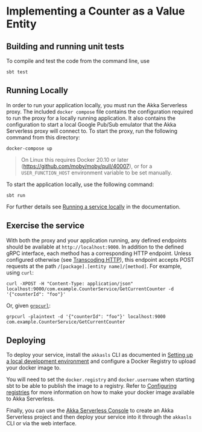 # Implementing a Counter as a Value Entity


## Building and running unit tests

To compile and test the code from the command line, use

```shell
sbt test
```



## Running Locally

In order to run your application locally, you must run the Akka Serverless proxy. The included `docker compose` file contains the configuration required to run the proxy for a locally running application.
It also contains the configuration to start a local Google Pub/Sub emulator that the Akka Serverless proxy will connect to.
To start the proxy, run the following command from this directory:

```
docker-compose up
```

> On Linux this requires Docker 20.10 or later (https://github.com/moby/moby/pull/40007),
> or for a `USER_FUNCTION_HOST` environment variable to be set manually.

To start the application locally, use the following command:

```
sbt run
```

For further details see [Running a service locally](https://developer.lightbend.com/docs/akka-serverless/developing/running-service-locally.html) in the documentation.

## Exercise the service

With both the proxy and your application running, any defined endpoints should be available at `http://localhost:9000`. In addition to the defined gRPC interface, each method has a corresponding HTTP endpoint. Unless configured otherwise (see [Transcoding HTTP](https://docs.lbcs.dev/js-services/proto.html#_transcoding_http)), this endpoint accepts POST requests at the path `/[package].[entity name]/[method]`. For example, using `curl`:

```shell
curl -XPOST -H "Content-Type: application/json" localhost:9000/com.example.CounterService/GetCurrentCounter -d '{"counterId": "foo"}'
```

Or, given [`grpcurl`](https://github.com/fullstorydev/grpcurl):

```shell
grpcurl -plaintext -d '{"counterId": "foo"}' localhost:9000 com.example.CounterService/GetCurrentCounter 
```

## Deploying

To deploy your service, install the `akkasls` CLI as documented in
[Setting up a local development environment](https://developer.lightbend.com/docs/akka-serverless/setting-up/)
and configure a Docker Registry to upload your docker image to.

You will need to set the `docker.registry` and `docker.username` when starting sbt to be able to publish
the image to a registry. Refer to
[Configuring registries](https://developer.lightbend.com/docs/akka-serverless/projects/container-registries.html)
for more information on how to make your docker image available to Akka Serverless.

Finally, you can use the [Akka Serverless Console](https://console.akkaserverless.com)
to create an Akka Serverless project and then deploy your service into it 
through the `akkasls` CLI or via the web interface. 